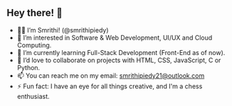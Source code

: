 ## Hey there! 👋
- 👩‍💻 I’m Smrithi! (@smrithipiedy)
- 👀 I’m interested in Software & Web Development, UI/UX and Cloud Computing.
- 🌱 I’m currently learning Full-Stack Development (Front-End as of now).
- 💞️ I’d love to collaborate on projects with HTML, CSS, JavaScript, C or Python.  
- 📫 You can reach me on my email: smrithipiedy21@outlook.com
- ⚡ Fun fact: I have an eye for all things creative, and I'm a chess enthusiast.
